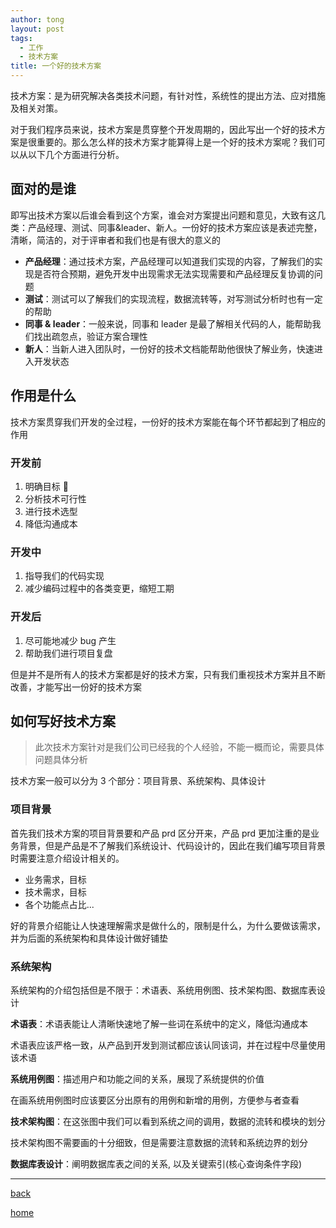 ```yaml
---
author: tong
layout: post
tags:
  - 工作
  - 技术方案
title: 一个好的技术方案
---
```

技术方案：是为研究解决各类技术问题，有针对性，系统性的提出方法、应对措施及相关对策。

对于我们程序员来说，技术方案是贯穿整个开发周期的，因此写出一个好的技术方案是很重要的。那么怎么样的技术方案才能算得上是一个好的技术方案呢？我们可以从以下几个方面进行分析。
## 面对的是谁
即写出技术方案以后谁会看到这个方案，谁会对方案提出问题和意见，大致有这几类：产品经理、测试、同事&leader、新人。一份好的技术方案应该是表述完整，清晰，简洁的，对于评审者和我们也是有很大的意义的

- **产品经理**：通过技术方案，产品经理可以知道我们实现的内容，了解我们的实现是否符合预期，避免开发中出现需求无法实现需要和产品经理反复协调的问题
- **测试**：测试可以了解我们的实现流程，数据流转等，对写测试分析时也有一定的帮助
- **同事 & leader**：一般来说，同事和 leader 是最了解相关代码的人，能帮助我们找出疏忽点，验证方案合理性
- **新人**：当新人进入团队时，一份好的技术文档能帮助他很快了解业务，快速进入开发状态


## 作用是什么
技术方案贯穿我们开发的全过程，一份好的技术方案能在每个环节都起到了相应的作用
### 开发前
1. 明确目标 🎯
2. 分析技术可行性
3. 进行技术选型
4. 降低沟通成本

### 开发中
1. 指导我们的代码实现
2. 减少编码过程中的各类变更，缩短工期
### 开发后
1. 尽可能地减少 bug 产生
2. 帮助我们进行项目复盘

但是并不是所有人的技术方案都是好的技术方案，只有我们重视技术方案并且不断改善，才能写出一份好的技术方案
## 如何写好技术方案

> 此次技术方案针对是我们公司已经我的个人经验，不能一概而论，需要具体问题具体分析

技术方案一般可以分为 3 个部分：项目背景、系统架构、具体设计
### 项目背景 
首先我们技术方案的项目背景要和产品 prd 区分开来，产品 prd 更加注重的是业务背景，但是产品是不了解我们系统设计、代码设计的，因此在我们编写项目背景时需要注意介绍设计相关的。

- 业务需求，目标
- 技术需求，目标
- 各个功能点占比...

好的背景介绍能让人快速理解需求是做什么的，限制是什么，为什么要做该需求，并为后面的系统架构和具体设计做好铺垫

### 系统架构
系统架构的介绍包括但是不限于：术语表、系统用例图、技术架构图、数据库表设计

**术语表**：术语表能让人清晰快速地了解一些词在系统中的定义，降低沟通成本

术语表应该严格一致，从产品到开发到测试都应该认同该词，并在过程中尽量使用该术语

**系统用例图**：描述用户和功能之间的关系，展现了系统提供的价值

在画系统用例图时应该要区分出原有的用例和新增的用例，方便参与者查看

**技术架构图**：在这张图中我们可以看到系统之间的调用，数据的流转和模块的划分

技术架构图不需要画的十分细致，但是需要注意数据的流转和系统边界的划分

**数据库表设计**：阐明数据库表之间的关系, 以及关键索引(核心查询条件字段)


---

[back](../think.md)

[home](../../../index.md)